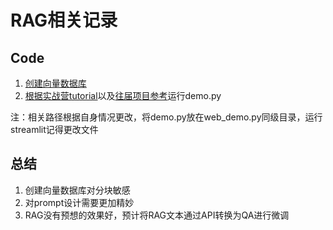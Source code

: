 # RAG相关记录

## Code

1. [创建向量数据库](https://github.com/InternLM/Tutorial/blob/main/langchain/demo/create_db.py)
2. [根据实战营tutorial](https://github.com/InternLM/Tutorial/blob/main/helloworld/hello_world.md#25-web-demo-%E8%BF%90%E8%A1%8C)以及[往届项目参考](https://github.com/lindsey-chang/TRLLM-Traffic-Rules-Assistant/blob/main/web_demo_ensemble_retriever.py)运行demo.py

注：相关路径根据自身情况更改，将demo.py放在web_demo.py同级目录，运行streamlit记得更改文件

## 总结

1. 创建向量数据库对分块敏感
2. 对prompt设计需要更加精妙
3. RAG没有预想的效果好，预计将RAG文本通过API转换为QA进行微调
